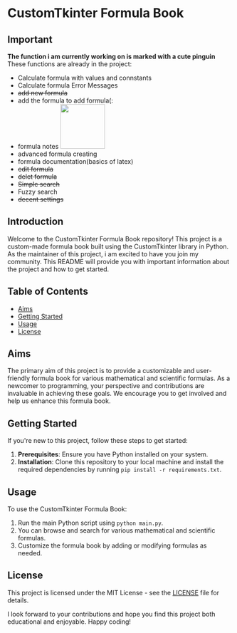# CustomTkinter Formula Book

## Important
**The function i am currently working on is marked with a cute pinguin**
These functions are already in the project:
- Calculate formula with values and connstants
- Calculate formula Error Messages
- ~~add new formula~~
- add the formula to add formula(:
- formula notes <img src=https://storage.googleapis.com/sticker-prod/EdCLfPirTqeKzshtd2yQ/17.webp width="100" height="100">
- advanced formula creating
- formula documentation(basics of latex)
- ~~edit formula~~
- ~~delet formula~~
- ~~Simple search~~
- Fuzzy search
- ~~decent settings~~



## Introduction
Welcome to the CustomTkinter Formula Book repository! This project is a custom-made formula book built using the CustomTkinter library in Python. As the maintainer of this project, i am excited to have you join my community. This README will provide you with important information about the project and how to get started.


## Table of Contents
- [Aims](#aims)
- [Getting Started](#getting-started)
- [Usage](#usage)
- [License](#license)

## Aims
The primary aim of this project is to provide a customizable and user-friendly formula book for various mathematical and scientific formulas. As a newcomer to programming, your perspective and contributions are invaluable in achieving these goals. We encourage you to get involved and help us enhance this formula book.


## Getting Started
If you're new to this project, follow these steps to get started:

1. **Prerequisites**: Ensure you have Python installed on your system.
2. **Installation**: Clone this repository to your local machine and install the required dependencies by running `pip install -r requirements.txt`.

## Usage
To use the CustomTkinter Formula Book:

1. Run the main Python script using `python main.py`.
2. You can browse and search for various mathematical and scientific formulas.
3. Customize the formula book by adding or modifying formulas as needed.


## License
This project is licensed under the MIT License - see the [LICENSE](LICENSE) file for details.

I look forward to your contributions and hope you find this project both educational and enjoyable. Happy coding!
